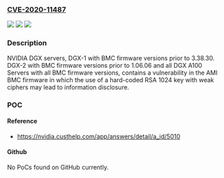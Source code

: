 ### [CVE-2020-11487](https://cve.mitre.org/cgi-bin/cvename.cgi?name=CVE-2020-11487)
![](https://img.shields.io/static/v1?label=Product&message=NVIDIA%20DGX%20Servers&color=blue)
![](https://img.shields.io/static/v1?label=Version&message=All%20DGX-1%20with%20BMC%20firmware%20versions%20prior%20to%203.38.30%2C%20all%20DGX-2%20with%20BMC%20firmware%20versions%20prior%20to%201.06.06%2C%20all%20%20DGX%20A100%20with%20all%20BMC%20firmware%20version.%20&color=brightgreen)
![](https://img.shields.io/static/v1?label=Vulnerability&message=information%20disclosure&color=brightgreen)

### Description

NVIDIA DGX servers, DGX-1 with BMC firmware versions prior to 3.38.30. DGX-2 with BMC firmware versions prior to 1.06.06 and all DGX A100 Servers with all BMC firmware versions, contains a vulnerability in the AMI BMC firmware in which the use of a hard-coded RSA 1024 key with weak ciphers may lead to information disclosure.

### POC

#### Reference
- https://nvidia.custhelp.com/app/answers/detail/a_id/5010

#### Github
No PoCs found on GitHub currently.

